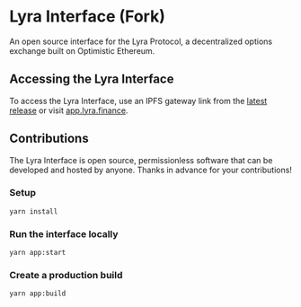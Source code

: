 # Lyra Interface (Fork)

An open source interface for the Lyra Protocol, a decentralized options exchange built on Optimistic Ethereum.

## Accessing the Lyra Interface

To access the Lyra Interface, use an IPFS gateway link from the [latest release](https://github.com/lyra-finance/interface/releases/latest) or visit [app.lyra.finance](https://app.lyra.finance).

## Contributions

The Lyra Interface is open source, permissionless software that can be developed and hosted by anyone. Thanks in advance for your contributions!

### Setup

```
yarn install
```

### Run the interface locally

```
yarn app:start
```

### Create a production build

```
yarn app:build
```
